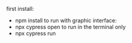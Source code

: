 first install:
- npm install
to run with graphic interface:
- npx cypress open
to run in the terminal only
- npx cypress run




